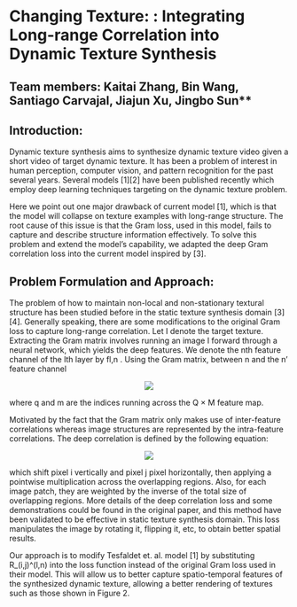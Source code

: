 # Changing Texture: : Integrating Long-range Correlation into Dynamic Texture Synthesis

## Team members: Kaitai Zhang, Bin Wang, Santiago Carvajal, Jiajun Xu, Jingbo Sun**

## Introduction:

Dynamic texture synthesis aims to synthesize dynamic texture video given a short video of target dynamic texture. It has been a problem of interest in human perception, computer vision, and pattern recognition for the past several years. Several models [1][2] have been published recently which employ deep learning techniques targeting on the dynamic texture problem.

Here we point out one major drawback of current model [1], which is that the model will collapse on texture examples with long-range structure. The root cause of this issue is that the Gram loss, used in this model, fails to capture and describe structure information effectively. To solve this problem and extend the model’s capability, we adapted the deep Gram correlation loss into the current model inspired by [3].

## Problem Formulation and Approach:

The problem of how to maintain non-local and non-stationary textural structure has been studied before in the static texture synthesis domain [3][4]. Generally speaking, there are some modifications to the original Gram loss to capture long-range correlation.
Let I denote the target texture. Extracting the Gram matrix involves running an image I forward through a neural network, which yields the deep features. We denote the nth feature channel of the lth layer by fl,n . Using the Gram matrix, between n and the n’ feature channel

<p align="center">
  <img src="https://user-images.githubusercontent.com/35282488/56315962-fbe3f300-610d-11e9-974a-aeae6bb0755a.png">
 </p>

where q and m are the indices running across the Q × M feature map.

Motivated by the fact that the Gram matrix only makes use of inter-feature correlations whereas image structures are represented by the intra-feature correlations. The deep correlation is defined by the following equation:

<p align="center">
  <img src="https://user-images.githubusercontent.com/35282488/56317466-af9ab200-6111-11e9-84b4-7883ac388e53.png">
 </p>
 
 which shift pixel i vertically and pixel j pixel horizontally, then applying a pointwise multiplication across the overlapping regions. Also, for each image patch, they are weighted by the inverse of the total size of overlapping regions. More details of the deep correlation loss and some demonstrations could be found in the original paper, and this method have been validated to be effective in static texture synthesis domain. This loss manipulates the image by rotating it, flipping it, etc, to obtain better spatial results.

Our approach is to modify Tesfaldet et. al. model [1] by substituting R_(i,j)^(l,n) into the loss function instead of the original Gram loss used in their model. This will allow us to better capture spatio-temporal features of the synthesized dynamic texture, allowing a better rendering of textures such as those shown in Figure 2. 

